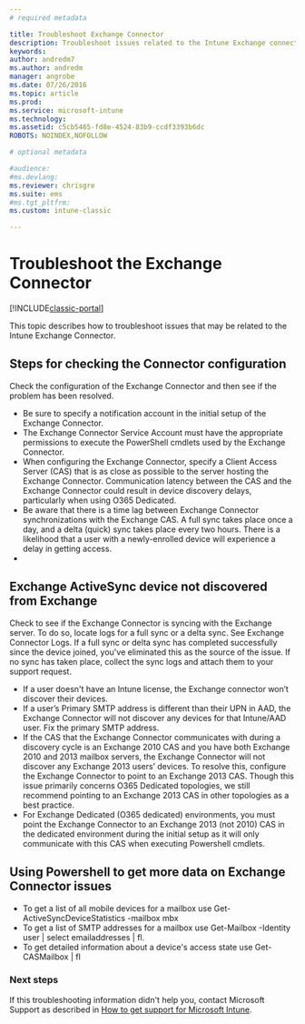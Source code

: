 ```yaml
---
# required metadata

title: Troubleshoot Exchange Connector 
description: Troubleshoot issues related to the Intune Exchange connector.
keywords:
author: andredm7
ms.author: andredm
manager: angrobe
ms.date: 07/26/2016
ms.topic: article
ms.prod:
ms.service: microsoft-intune
ms.technology:
ms.assetid: c5cb5465-fd8e-4524-83b9-ccdf3393b6dcROBOTS: NOINDEX,NOFOLLOW

# optional metadata

#audience:
#ms.devlang:
ms.reviewer: chrisgre
ms.suite: ems
#ms.tgt_pltfrm:
ms.custom: intune-classic

---
```


# Troubleshoot the Exchange Connector

[!INCLUDE[classic-portal](../includes/classic-portal.md)]

This topic describes how to troubleshoot issues that may be related to the Intune Exchange Connector.

## Steps for checking the Connector configuration 

Check the configuration of the Exchange Connector and then see if the problem has been resolved.

- Be sure to specify a notification account in the initial setup of the Exchange Connector.
- The Exchange Connector Service Account must have the appropriate permissions to execute the PowerShell cmdlets used by the Exchange Connector.
- When configuring the Exchange Connector, specify a Client Access Server (CAS) that is as close as possible to the server hosting the Exchange Connector. Communication latency between the CAS and the Exchange Connector could result in device discovery delays, particularly when using O365 Dedicated.
- Be aware that there is a time lag between Exchange Connector synchronizations with the Exchange CAS. A full sync takes place once a day, and a delta (quick) sync takes place every two hours. There is a likelihood that a user with a newly-enrolled device will experience a delay in getting access.
- 
## Exchange ActiveSync device not discovered from Exchange
Check to see if the Exchange Connector is syncing with the Exchange server. To do so, locate logs for a full sync or a delta sync. See Exchange Connector Logs. If a full sync or delta sync has completed successfully since the device joined, you've eliminated this as the source of the issue. If no sync has taken place, collect the sync logs and attach them to your support request.

- If a user doesn't have an Intune license, the Exchange connector won’t discover their devices.
- If a user’s Primary SMTP address is different than their UPN in AAD, the Exchange Connector will not discover any devices for that Intune/AAD user. Fix the primary SMTP address.
- If the CAS that the Exchange Connector communicates with during a discovery cycle is an Exchange 2010 CAS and you have both Exchange 2010 and 2013 mailbox servers, the Exchange Connector will not discover any Exchange 2013 users’ devices. To resolve this, configure the Exchange Connector to point to an Exchange 2013 CAS.  Though this issue primarily concerns O365 Dedicated topologies, we still recommend pointing to an Exchange 2013 CAS in other topologies as a best practice.
- For Exchange Dedicated (O365 dedicated) environments, you must point the Exchange Connector to an Exchange 2013 (not 2010) CAS in the dedicated environment during the initial setup as it will only communicate with this CAS when executing Powershell cmdlets.


## Using Powershell to get more data on Exchange Connector issues
- To get a list of all mobile devices for a mailbox use Get-ActiveSyncDeviceStatistics -mailbox mbx
- To get a list of SMTP addresses for a mailbox use Get-Mailbox -Identity user | select emailaddresses | fl.
- To get detailed information about a device's access state use Get-CASMailbox <upn> | fl

### Next steps
If this troubleshooting information didn't help you, contact Microsoft Support as described in [How to get support for Microsoft Intune](how-to-get-support-for-microsoft-intune.md).
